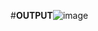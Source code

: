 #**OUTPUT**![image](https://user-images.githubusercontent.com/57668125/201532574-ca6fbfeb-e070-41b9-b517-4cd883055495.png)
